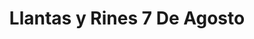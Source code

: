 ---
title: "Llantas y Rines 7 De Agosto"
url: /barrios-unidos/llantas-y-rines-7-de-agosto/
shop: Autowerkstatt
---